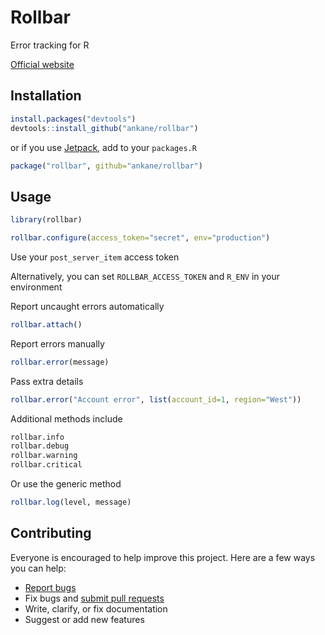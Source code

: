 # Rollbar

Error tracking for R

[Official website](https://rollbar.com/)

## Installation

```r
install.packages("devtools")
devtools::install_github("ankane/rollbar")
```

or if you use [Jetpack](https://github.com/ankane/jetpack), add to your `packages.R`

```r
package("rollbar", github="ankane/rollbar")
```

## Usage

```r
library(rollbar)

rollbar.configure(access_token="secret", env="production")
```

Use your `post_server_item` access token

Alternatively, you can set `ROLLBAR_ACCESS_TOKEN` and `R_ENV` in your environment

Report uncaught errors automatically

```r
rollbar.attach()
```

Report errors manually

```r
rollbar.error(message)
```

Pass extra details

```r
rollbar.error("Account error", list(account_id=1, region="West"))
```

Additional methods include

```r
rollbar.info
rollbar.debug
rollbar.warning
rollbar.critical
```

Or use the generic method

```r
rollbar.log(level, message)
```

## Contributing

Everyone is encouraged to help improve this project. Here are a few ways you can help:

- [Report bugs](https://github.com/ankane/rollbar/issues)
- Fix bugs and [submit pull requests](https://github.com/ankane/rollbar/pulls)
- Write, clarify, or fix documentation
- Suggest or add new features
